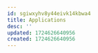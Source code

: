 ```yaml
---
id: sgiwxyhv8y44eivk14kbwa4
title: Applications
desc: ''
updated: 1724626640956
created: 1724626640956
---
```

